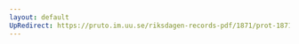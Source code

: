 ```yaml
---
layout: default
UpRedirect: https://pruto.im.uu.se/riksdagen-records-pdf/1871/prot-1871-urtima-fk--915/prot-1871-urtima-fk--915_001.pdf
---
```

